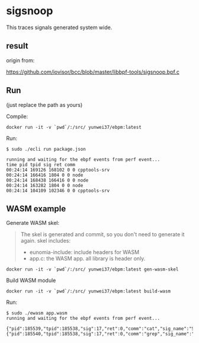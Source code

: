 # sigsnoop

This traces signals generated system wide.

## result

origin from:

https://github.com/iovisor/bcc/blob/master/libbpf-tools/sigsnoop.bpf.c

## Run

(just replace the path as yours)

Compile:

```shell
docker run -it -v `pwd`/:/src/ yunwei37/ebpm:latest
```

Run:

```console
$ sudo ./ecli run package.json

running and waiting for the ebpf events from perf event...
time pid tpid sig ret comm 
00:24:14 169126 168102 0 0 cpptools-srv 
00:24:14 166416 1804 0 0 node 
00:24:14 168438 166416 0 0 node 
00:24:14 163282 1804 0 0 node 
00:24:14 104109 102346 0 0 cpptools-srv
```



## WASM example

Generate WASM skel:

> The skel is generated and commit, so you don't need to generate it again.
> skel includes:
> - eunomia-include: include headers for WASM
> - app.c: the WASM app. all library is header only.

```shell
docker run -it -v `pwd`/:/src/ yunwei37/ebpm:latest gen-wasm-skel
```

Build WASM module

```shell
docker run -it -v `pwd`/:/src/ yunwei37/ebpm:latest build-wasm
```

Run:

```console
$ sudo ./ewasm app.wasm                                                                        
running and waiting for the ebpf events from perf event...

{"pid":185539,"tpid":185538,"sig":17,"ret":0,"comm":"cat","sig_name":"SIGCHLD"}
{"pid":185540,"tpid":185538,"sig":17,"ret":0,"comm":"grep","sig_name":"SIGCHLD"}
```
